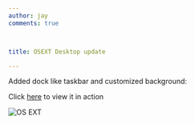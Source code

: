 ```yaml
---
author: jay
comments: true



title: OSEXT Desktop update

---
```


Added dock like taskbar and customized background:

Click [here](/img/extjs/osext_demo2.swf) to view it in action

![OS EXT](http://moduscreate.com/img/extjs/osext_demo2.png)
